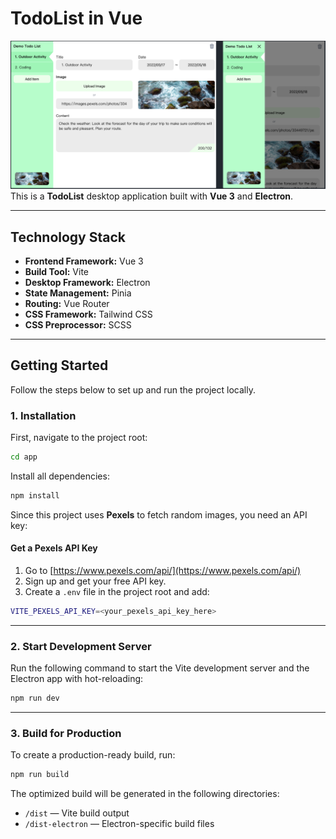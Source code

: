 # TodoList in Vue

![App Preview](./cover.png)
This is a **TodoList** desktop application built with **Vue 3** and **Electron**.

---

## Technology Stack

* **Frontend Framework:** Vue 3
* **Build Tool:** Vite
* **Desktop Framework:** Electron
* **State Management:** Pinia
* **Routing:** Vue Router
* **CSS Framework:** Tailwind CSS
* **CSS Preprocessor:** SCSS

---

## Getting Started

Follow the steps below to set up and run the project locally.

### 1. Installation

First, navigate to the project root:

```bash
cd app
```

Install all dependencies:

```bash
npm install
```

Since this project uses **Pexels** to fetch random images, you need an API key:

#### Get a Pexels API Key

1. Go to [https://www.pexels.com/api/](https://www.pexels.com/api/)
2. Sign up and get your free API key.
3. Create a `.env` file in the project root and add:

```bash
VITE_PEXELS_API_KEY=<your_pexels_api_key_here>
```

---

### 2. Start Development Server

Run the following command to start the Vite development server and the Electron app with hot-reloading:

```bash
npm run dev
```

---

### 3. Build for Production

To create a production-ready build, run:

```bash
npm run build
```

The optimized build will be generated in the following directories:

* `/dist` — Vite build output
* `/dist-electron` — Electron-specific build files

